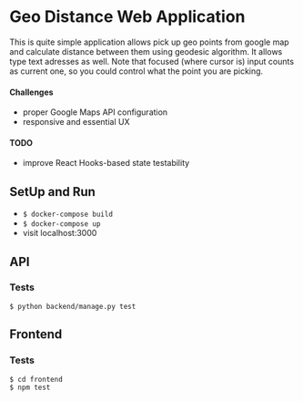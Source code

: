 # Geo Distance Web Application
This is quite simple application allows pick up geo points from google map and calculate distance between them using geodesic algorithm.
It allows type text adresses as well. Note that focused (where cursor is) input counts as current one, so you could control what the point you are picking.

#### Challenges
- proper Google Maps API configuration
- responsive and essential UX

#### TODO
- improve React Hooks-based state testability 

## SetUp and Run
- `$ docker-compose build`
- `$ docker-compose up`
- visit localhost:3000

## API
### Tests
`$ python backend/manage.py test`

## Frontend
### Tests
```
$ cd frontend
$ npm test
```